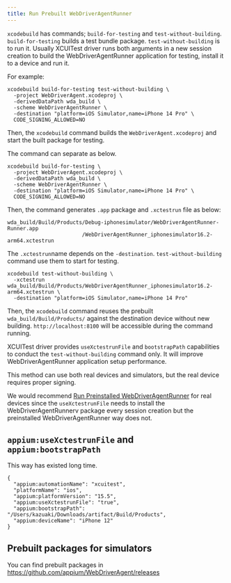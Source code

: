 ```yaml
---
title: Run Prebuilt WebDriverAgentRunner
---
```



`xcodebuild` has commands; `build-for-testing` and `test-without-building`.
`build-for-testing` builds a test bundle package. `test-without-building` is to run it.
Usually XCUITest driver runs both arguments in a new session creation to build the WebDriverAgentRunner application for testing, install it to a device and run it.

For example:

```
xcodebuild build-for-testing test-without-building \
  -project WebDriverAgent.xcodeproj \
  -derivedDataPath wda_build \
  -scheme WebDriverAgentRunner \
  -destination "platform=iOS Simulator,name=iPhone 14 Pro" \
  CODE_SIGNING_ALLOWED=NO
```

Then, the `xcodebuild` command builds the `WebDriverAgent.xcodeproj` and start the built package for testing.

The command can separate as below.

```
xcodebuild build-for-testing \
  -project WebDriverAgent.xcodeproj \
  -derivedDataPath wda_build \
  -scheme WebDriverAgentRunner \
  -destination "platform=iOS Simulator,name=iPhone 14 Pro" \
  CODE_SIGNING_ALLOWED=NO
```

Then, the command generates `.app` package and `.xctestrun` file as below:

```
wda_build/Build/Products/Debug-iphonesimulator/WebDriverAgentRunner-Runner.app
                        /WebDriverAgentRunner_iphonesimulator16.2-arm64.xctestrun
```

The `.xctestrun`name depends on the `-destination`.
`test-without-building` command use them to start for testing.

```
xcodebuild test-without-building \
  -xctestrun wda_build/Build/Products/WebDriverAgentRunner_iphonesimulator16.2-arm64.xctestrun \
  -destination "platform=iOS Simulator,name=iPhone 14 Pro"
```

Then, the `xcodebuild` command reuses the prebuilt `wda_build/Build/Products/` against the destination device without new building.
`http://localhost:8100` will be accessible during the command running.

XCUITest driver provides `useXctestrunFile` and `bootstrapPath` capabilities to conduct the `test-without-building` command only.
It will improve WebDriverAgentRunner application setup performance.

This method can use both real devices and simulators, but the real device requires proper signing.

We would recommend [Run Preinstalled WebDriverAgentRunner](./run-preinstalled-wda.md) for real devices since the `useXctestrunFile` needs to install the WebDriverAgentRunnerv package every session creation but the preinstalled WebDriverAgentRunner way does not.

## `appium:useXctestrunFile` and `appium:bootstrapPath`


This way has existed long time.

```
{
  "appium:automationName": "xcuitest",
  "platformName": "ios",
  "appium:platformVersion": "15.5",
  "appium:useXctestrunFile": "true",
  "appium:bootstrapPath": "/Users/kazuaki/Downloads/artifact/Build/Products",
  "appium:deviceName": "iPhone 12"
}
```


## Prebuilt packages for simulators

You can find prebuilt packages in https://github.com/appium/WebDriverAgent/releases
